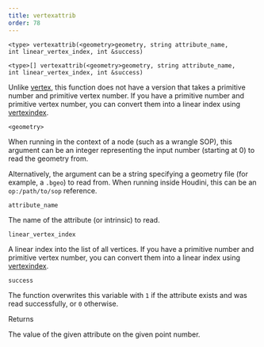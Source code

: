 ```yaml
---
title: vertexattrib
order: 78
---
```

`<type> vertexattrib(<geometry>geometry, string attribute_name, int linear_vertex_index, int &success)`

`<type>[] vertexattrib(<geometry>geometry, string attribute_name, int linear_vertex_index, int &success)`

Unlike [vertex](/en/houdini-vex/attributes-and-intrinsics/vertex "Reads a vertex attribute value from a geometry."), this function does not have a version that takes a primitive number and primitive vertex number. If you have a primitive number and primitive vertex number, you can convert them into a linear index using [vertexindex](/en/houdini-vex/geometry/vertexindex "Converts a primitive/vertex pair into a linear vertex.").

`<geometry>`

When running in the context of a node (such as a wrangle SOP), this argument can be an integer representing the input number (starting at 0) to read the geometry from.

Alternatively, the argument can be a string specifying a geometry file (for example, a `.bgeo`) to read from. When running inside Houdini, this can be an `op:/path/to/sop` reference.

`attribute_name`

The name of the attribute (or intrinsic) to read.

`linear_vertex_index`

A linear index into the list of all vertices. If you have a primitive number and primitive vertex number, you can convert them into a linear index using [vertexindex](/en/houdini-vex/geometry/vertexindex "Converts a primitive/vertex pair into a linear vertex.").

`success`

The function overwrites this variable with `1` if the attribute exists and was read successfully, or `0` otherwise.

Returns

The value of the given attribute on the given point number.
